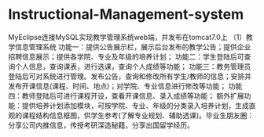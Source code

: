 # Instructional-Management-system
MyEclipse连接MySQL实现教学管理系统web端，并发布在tomcat7.0上
（1）教学信息管理系统
功能一：提供公告展示栏，展示后台发布的教学公告；提供企业招聘信息展示；提供各学院、专业及年级的培养计划；
功能二：学生登陆后可查询个人信息，查询课表，进行选课，查询个人成绩等功能；
功能三：教务管理员登陆后可对系统进行管理。发布公告，查询和修改所有学生/教师的信息；安排并发布开课信息(课程、时间、地点)；对学院、专业信息进行修改等功能；
功能四：教师登陆后可进行课程开设，查看开课信息、录入成绩等功能；
额外扩展功能：提供培养计划添加模块，可按学院、专业、年级的分类录入培养计划，生成直观的课程结构信息框图，供学生参考(了解专业规划、辅助选课)。毕业生朋友圈：分享公司内推信息，传授考研深造秘籍，分享出国留学经历。
